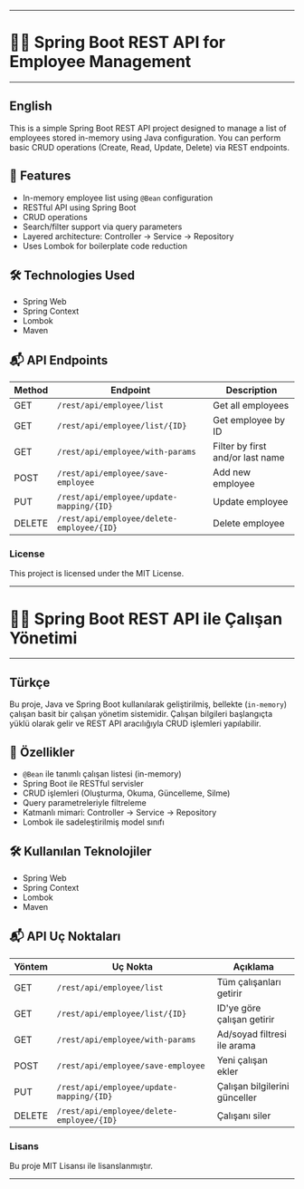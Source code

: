 
---

# 👨‍💼 Spring Boot REST API for Employee Management

---

## English

This is a simple Spring Boot REST API project designed to manage a list of employees stored in-memory using Java configuration. You can perform basic CRUD operations (Create, Read, Update, Delete) via REST endpoints.

## 🚀 Features

- In-memory employee list using `@Bean` configuration
- RESTful API using Spring Boot
- CRUD operations
- Search/filter support via query parameters
- Layered architecture: Controller -> Service -> Repository
- Uses Lombok for boilerplate code reduction

## 🛠️ Technologies Used

- Spring Web
- Spring Context
- Lombok
- Maven


## 📬 API Endpoints

| Method | Endpoint                         | Description                    |
|--------|----------------------------------|--------------------------------|
| GET    | `/rest/api/employee/list`        | Get all employees              |
| GET    | `/rest/api/employee/list/{ID}`   | Get employee by ID             |
| GET    | `/rest/api/employee/with-params` | Filter by first and/or last name |
| POST   | `/rest/api/employee/save-employee` | Add new employee             |
| PUT    | `/rest/api/employee/update-mapping/{ID}` | Update employee         |
| DELETE | `/rest/api/employee/delete-employee/{ID}` | Delete employee         |

### License

This project is licensed under the MIT License.

---

# 👨‍💼 Spring Boot REST API ile Çalışan Yönetimi

---

## Türkçe

Bu proje, Java ve Spring Boot kullanılarak geliştirilmiş, bellekte (`in-memory`) çalışan basit bir çalışan yönetim sistemidir. Çalışan bilgileri başlangıçta yüklü olarak gelir ve REST API aracılığıyla CRUD işlemleri yapılabilir.

## 🚀 Özellikler

- `@Bean` ile tanımlı çalışan listesi (in-memory)
- Spring Boot ile RESTful servisler
- CRUD işlemleri (Oluşturma, Okuma, Güncelleme, Silme)
- Query parametreleriyle filtreleme
- Katmanlı mimari: Controller → Service → Repository
- Lombok ile sadeleştirilmiş model sınıfı

## 🛠️ Kullanılan Teknolojiler

- Spring Web
- Spring Context
- Lombok
- Maven
 
## 📬 API Uç Noktaları

| Yöntem | Uç Nokta                                 | Açıklama                         |
|--------|------------------------------------------|----------------------------------|
| GET    | `/rest/api/employee/list`                | Tüm çalışanları getirir          |
| GET    | `/rest/api/employee/list/{ID}`           | ID'ye göre çalışan getirir       |
| GET    | `/rest/api/employee/with-params`         | Ad/soyad filtresi ile arama      |
| POST   | `/rest/api/employee/save-employee`       | Yeni çalışan ekler               |
| PUT    | `/rest/api/employee/update-mapping/{ID}` | Çalışan bilgilerini günceller    |
| DELETE | `/rest/api/employee/delete-employee/{ID}`| Çalışanı siler                   |

### Lisans

Bu proje MIT Lisansı ile lisanslanmıştır.

---
 